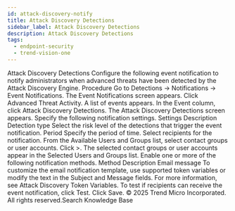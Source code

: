 ```yaml
---
id: attack-discovery-notify
title: Attack Discovery Detections
sidebar_label: Attack Discovery Detections
description: Attack Discovery Detections
tags:
  - endpoint-security
  - trend-vision-one
---
```


 Attack Discovery Detections Configure the following event notification to notify administrators when advanced threats have been detected by the Attack Discovery Engine. Procedure Go to Detections → Notifications → Event Notifications. The Event Notifications screen appears. Click Advanced Threat Activity. A list of events appears. In the Event column, click Attack Discovery Detections. The Attack Discovery Detections screen appears. Specify the following notification settings. Settings Description Detection type Select the risk level of the detections that trigger the event notification. Period Specify the period of time. Select recipients for the notification. From the Available Users and Groups list, select contact groups or user accounts. Click >. The selected contact groups or user accounts appear in the Selected Users and Groups list. Enable one or more of the following notification methods. Method Description Email message To customize the email notification template, use supported token variables or modify the text in the Subject and Message fields. For more information, see Attack Discovery Token Variables. To test if recipients can receive the event notification, click Test. Click Save. © 2025 Trend Micro Incorporated. All rights reserved.Search Knowledge Base
